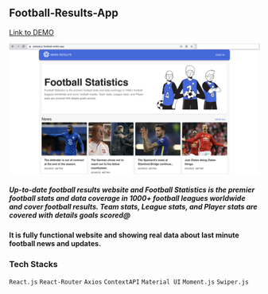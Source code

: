## Football-Results-App

[Link to DEMO](https://statistics-football.netlify.app/)

![Screenshot](Football-Statistics.png)

##### Up-to-date football results website and Football Statistics is the premier football stats and data coverage in 1000+ football leagues worldwide and cover football results. Team stats, League stats, and Player stats are covered with details goals scored@

#### It is fully functional website and showing real data about last minute football news and updates.

### Tech Stacks

`React.js` `React-Router` `Axios` `ContextAPI` `Material UI` `Moment.js` `Swiper.js`
